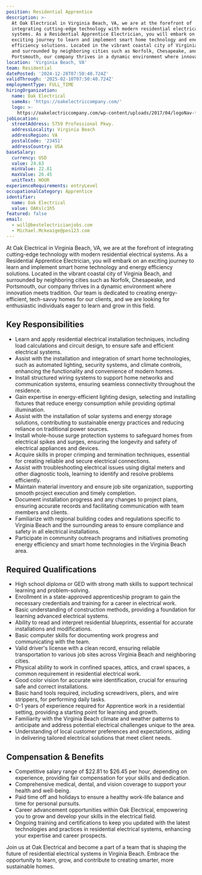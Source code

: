```yaml
---
position: Residential Apprentice
description: >-
  At Oak Electrical in Virginia Beach, VA, we are at the forefront of
  integrating cutting-edge technology with modern residential electrical
  systems. As a Residential Apprentice Electrician, you will embark on an
  exciting journey to learn and implement smart home technology and energy
  efficiency solutions. Located in the vibrant coastal city of Virginia Beach,
  and surrounded by neighboring cities such as Norfolk, Chesapeake, and
  Portsmouth, our company thrives in a dynamic environment where innova...
location: 'Virginia Beach, VA'
team: Residential
datePosted: '2024-12-28T07:50:40.724Z'
validThrough: '2025-02-10T07:50:40.724Z'
employmentType: FULL_TIME
hiringOrganization:
  name: Oak Electrical
  sameAs: 'https://oakelectriccompany.com/'
  logo: >-
    https://oakelectriccompany.com/wp-content/uploads/2017/04/logoNav-for-web.png
jobLocation:
  streetAddress: 5759 Professional Pkwy.
  addressLocality: Virginia Beach
  addressRegion: VA
  postalCode: '23451'
  addressCountry: USA
baseSalary:
  currency: USD
  value: 24.63
  minValue: 22.81
  maxValue: 26.45
  unitText: HOUR
experienceRequirements: entryLevel
occupationalCategory: Apprentice
identifier:
  name: Oak Electrical
  value: OAKslc1h5
featured: false
email:
  - will@bestelectricianjobs.com
  - Michael.Mckeaige@pes123.com
---
```




At Oak Electrical in Virginia Beach, VA, we are at the forefront of integrating cutting-edge technology with modern residential electrical systems. As a Residential Apprentice Electrician, you will embark on an exciting journey to learn and implement smart home technology and energy efficiency solutions. Located in the vibrant coastal city of Virginia Beach, and surrounded by neighboring cities such as Norfolk, Chesapeake, and Portsmouth, our company thrives in a dynamic environment where innovation meets tradition. Our team is dedicated to creating energy-efficient, tech-savvy homes for our clients, and we are looking for enthusiastic individuals eager to learn and grow in this field.

## Key Responsibilities

- Learn and apply residential electrical installation techniques, including load calculations and circuit design, to ensure safe and efficient electrical systems.
- Assist with the installation and integration of smart home technologies, such as automated lighting, security systems, and climate controls, enhancing the functionality and convenience of modern homes.
- Install structured wiring systems to support home networks and communication systems, ensuring seamless connectivity throughout the residence.
- Gain expertise in energy-efficient lighting design, selecting and installing fixtures that reduce energy consumption while providing optimal illumination.
- Assist with the installation of solar systems and energy storage solutions, contributing to sustainable energy practices and reducing reliance on traditional power sources.
- Install whole-house surge protection systems to safeguard homes from electrical spikes and surges, ensuring the longevity and safety of electrical appliances and devices.
- Acquire skills in proper crimping and termination techniques, essential for creating reliable and secure electrical connections.
- Assist with troubleshooting electrical issues using digital meters and other diagnostic tools, learning to identify and resolve problems efficiently.
- Maintain material inventory and ensure job site organization, supporting smooth project execution and timely completion.
- Document installation progress and any changes to project plans, ensuring accurate records and facilitating communication with team members and clients.
- Familiarize with regional building codes and regulations specific to Virginia Beach and the surrounding areas to ensure compliance and safety in all electrical installations.
- Participate in community outreach programs and initiatives promoting energy efficiency and smart home technologies in the Virginia Beach area.

## Required Qualifications

- High school diploma or GED with strong math skills to support technical learning and problem-solving.
- Enrollment in a state-approved apprenticeship program to gain the necessary credentials and training for a career in electrical work.
- Basic understanding of construction methods, providing a foundation for learning advanced electrical systems.
- Ability to read and interpret residential blueprints, essential for accurate installations and modifications.
- Basic computer skills for documenting work progress and communicating with the team.
- Valid driver's license with a clean record, ensuring reliable transportation to various job sites across Virginia Beach and neighboring cities.
- Physical ability to work in confined spaces, attics, and crawl spaces, a common requirement in residential electrical work.
- Good color vision for accurate wire identification, crucial for ensuring safe and correct installations.
- Basic hand tools required, including screwdrivers, pliers, and wire strippers, for performing daily tasks.
- 0-1 years of experience required for Apprentice work in a residential setting, providing a starting point for learning and growth.
- Familiarity with the Virginia Beach climate and weather patterns to anticipate and address potential electrical challenges unique to the area.
- Understanding of local customer preferences and expectations, aiding in delivering tailored electrical solutions that meet client needs.

## Compensation & Benefits

- Competitive salary range of $22.81 to $26.45 per hour, depending on experience, providing fair compensation for your skills and dedication.
- Comprehensive medical, dental, and vision coverage to support your health and well-being.
- Paid time off and holidays to ensure a healthy work-life balance and time for personal pursuits.
- Career advancement opportunities within Oak Electrical, empowering you to grow and develop your skills in the electrical field.
- Ongoing training and certifications to keep you updated with the latest technologies and practices in residential electrical systems, enhancing your expertise and career prospects. 

Join us at Oak Electrical and become a part of a team that is shaping the future of residential electrical systems in Virginia Beach. Embrace the opportunity to learn, grow, and contribute to creating smarter, more sustainable homes.